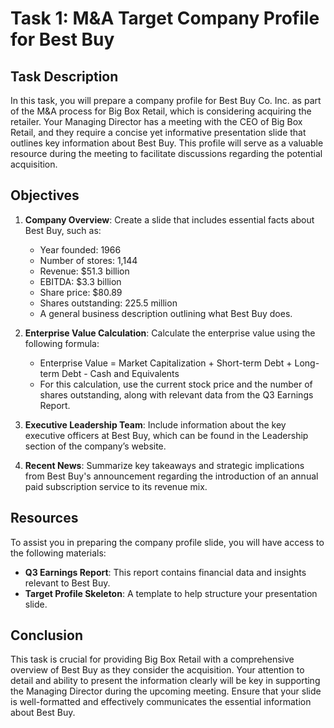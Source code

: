 # Task 1: M&A Target Company Profile for Best Buy

## Task Description

In this task, you will prepare a company profile for Best Buy Co. Inc. as part of the M&A process for Big Box Retail, which is considering acquiring the retailer. Your Managing Director has a meeting with the CEO of Big Box Retail, and they require a concise yet informative presentation slide that outlines key information about Best Buy. This profile will serve as a valuable resource during the meeting to facilitate discussions regarding the potential acquisition.

## Objectives

1. **Company Overview**: Create a slide that includes essential facts about Best Buy, such as:
   - Year founded: 1966
   - Number of stores: 1,144
   - Revenue: $51.3 billion
   - EBITDA: $3.3 billion
   - Share price: $80.89
   - Shares outstanding: 225.5 million
   - A general business description outlining what Best Buy does.

2. **Enterprise Value Calculation**: Calculate the enterprise value using the following formula:
   - Enterprise Value = Market Capitalization + Short-term Debt + Long-term Debt - Cash and Equivalents
   - For this calculation, use the current stock price and the number of shares outstanding, along with relevant data from the Q3 Earnings Report.

3. **Executive Leadership Team**: Include information about the key executive officers at Best Buy, which can be found in the Leadership section of the company’s website.

4. **Recent News**: Summarize key takeaways and strategic implications from Best Buy's announcement regarding the introduction of an annual paid subscription service to its revenue mix.

## Resources

To assist you in preparing the company profile slide, you will have access to the following materials:
- **Q3 Earnings Report**: This report contains financial data and insights relevant to Best Buy.
- **Target Profile Skeleton**: A template to help structure your presentation slide.

## Conclusion

This task is crucial for providing Big Box Retail with a comprehensive overview of Best Buy as they consider the acquisition. Your attention to detail and ability to present the information clearly will be key in supporting the Managing Director during the upcoming meeting. Ensure that your slide is well-formatted and effectively communicates the essential information about Best Buy.
